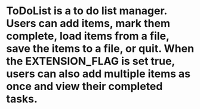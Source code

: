 # ToDoList is a to do list manager. Users can add items, mark them complete, load items from a file, save the items to a file, or quit. When the EXTENSION_FLAG is set true, users can also add multiple items as once and view their completed tasks.
